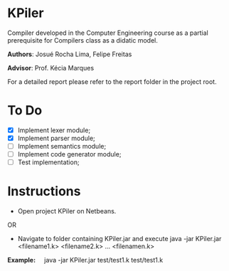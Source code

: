# KPiler
Compiler developed in the Computer Engineering course as a partial prerequisite for Compilers class as a didatic model. 

**Authors**: Josué Rocha Lima, Felipe Freitas

**Advisor**: Prof. Kécia Marques

For a detailed report please refer to the report folder in the project root.

# To Do

- [X] Implement lexer module;
- [X] Implement parser module;
- [ ] Implement semantics module;
- [ ] Implement code generator module;
- [ ] Test implementation;

# Instructions

- Open project KPiler on Netbeans.

OR

- Navigate to folder containing KPiler.jar and execute java -jar KPiler.jar <filename1.k> <filename2.k> ... <filenamen.k>

**Example:**
      java -jar KPiler.jar test/test1.k test/test1.k

